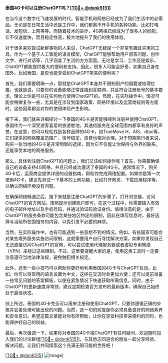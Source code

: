 **泰国4G卡可以注册ChatGPT吗？[[TG💪+ @donk5151](https://t.me/s/donk5151)]**

在当今这个数字化飞速发展的时代，智能手机和网络已经成为了我们生活中的必需品。无论是在日常生活中还是工作中，我们都离不开手机的各种功能，比如打电话、发短信、上网等等。而随着技术的进步，4G网络已经成为了很多人的标配，它不仅速度快，而且稳定性高，极大地提升了我们的使用体验。

对于很多喜欢尝试新鲜事物的人来说，ChatGPT无疑是一个非常有趣且实用的工具。作为一个基于人工智能的语言模型，ChatGPT能够帮助用户回答问题、创作文字、进行对话等，几乎涵盖了生活的方方面面。无论是学习、工作还是娱乐，ChatGPT都能提供极大的便利和支持。因此，很多人可能会好奇，如果自己身在国外，比如泰国，是否也能享受到ChatGPT带来的便利呢？

首先，我们需要明确一点，那就是ChatGPT本身并不限制用户的国籍或地理位置。也就是说，只要你的设备能够正常连接到互联网，并且符合注册账号的基本要求，理论上你是可以在任何地方使用ChatGPT的。然而，在实际操作中，情况可能会稍微复杂一些，尤其是在涉及到国家政策、网络环境以及运营商规则等方面时，这些因素都会对你的使用体验产生影响。

接下来，我们就来详细探讨一下泰国的4G卡是否能够顺利注册并使用ChatGPT。泰国作为一个深受游客喜爱的旅游胜地，其通信服务在全球范围内都享有良好的声誉。在这里，你可以轻松找到各种品牌的4G卡，如TrueMove H、AIS、dtac等，它们提供的网络覆盖范围广，信号稳定，资费也相对合理。对于短期旅行者来说，购买一张当地的4G卡是非常明智的选择，因为它不仅能让你保持与外界的联系，还能享受本地的网络服务。

那么，具体到注册ChatGPT的问题上，我们又该如何操作呢？首先，你需要确保自己的设备支持4G网络，并且已经成功激活了泰国的4G卡。通常情况下，购买4G卡后，运营商会提供详细的设置指南，帮助你完成网络配置。如果你是第一次使用4G卡，建议先测试一下基本的上网功能，比如打开网页、下载应用程序等，以确认网络环境没有问题。

在确保网络畅通之后，接下来就是注册ChatGPT的步骤了。打开浏览器，访问ChatGPT的官方网站，按照提示创建账户即可。在这个过程中，你需要输入有效的电子邮件地址以及手机号码，并通过验证码验证身份。值得注意的是，由于ChatGPT的服务条款可能包含某些地区特定的限制，因此在填写信息时，最好选择与当前所在国相符的内容，以免引发不必要的麻烦。

当然，在实际操作中，也有可能遇到一些意想不到的情况。例如，有些国家可能会对某些境外服务实施访问限制，这就需要用户自行寻找解决方案。如果你发现自己无法直接访问ChatGPT的官网，可以尝试使用代理服务器或者虚拟专用网络（VPN）来绕过这些限制。不过，这里要提醒大家的是，使用这类工具时一定要注意遵守当地法律法规，避免触犯相关规定。

此外，还有一些小技巧可以帮助你更好地利用泰国的4G卡与ChatGPT互动。比如，你可以将常用的语言设置为中文，这样在交流时会更加方便；还可以提前准备一些常见问题的答案模板，以便在紧急情况下快速获取所需信息。同时，由于ChatGPT的更新速度非常快，建议定期检查官方发布的最新版本，确保自己始终处于最佳状态。

综上所述，泰国的4G卡完全可以用来注册和使用ChatGPT，只要你遵循正确的步骤并妥善处理可能出现的问题。当然，这一切的前提是你必须具备良好的网络素养和安全意识。希望这篇文章能对你有所帮助，让你在享受科技带来便利的同时，也能保护好自己的权益。

最后，再次强调一下，如果你对泰国的4G卡或ChatGPT有任何疑问，欢迎随时加入我们的讨论群组[[TG💪+ @donk5151](https://t.me/s/donk5151)]，与其他志同道合的朋友一起分享经验、解决问题。让我们共同探索这个充满无限可能的世界吧！

[[TG💪+ @donk5151](https://t.me/s/donk5151) ![Image](https://i.postimg.cc/rwNCRYN7/Snipaste-2025-04-30-17-27-05.png)]